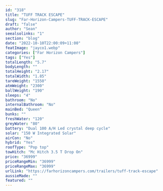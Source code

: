 ```yaml
---
id: "318"
title: "TUFF TRACK ESCAPE"
slug: "Far-Horizon-Campers-TUFF-TRACK-ESCAPE"
draft: "false"
author: "Sean"
seealsolinks: "1"
section: "blog"
date: "2022-10-10T22:00:09+11:00"
featImage: "jayco1.webp"
categories: ["Far Horizon Campers"]
tags: ["Yes"]
totalLength: "5.7"
bodyLength: ""
totalHeight: "2.17"
totalWidth: "1.85"
tareWeight: "1550"
atmWeight: "2300"
ballWeight: "190"
sleeps: "4"
bathroom: "No"
internalBathroom: "No"
mainBed: "Queen"
bunks: ""
freshWater: "120"
greyWater: "80"
battery: "Dual 100 A/H Led crystal deep cycle"
solar: "150 W Integrated Solar"
airCon: "No"
hybrid: "Yes"
roofType: "Pop top"
towHitch: "Mc Hitch 3.5 T Drop On"
price: "36999"
priceRangeMin: "36999"
priceRangeMax: "36999"
urlLink: "https://farhorizoncampers.com/trailers/tuff-track-escape"
aussieMade: ""
featured: ""
---
```

